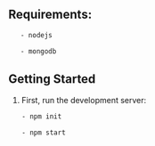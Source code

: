 ## Requirements:

```bash
   - nodejs

   - mongodb
```

## Getting Started

1. First, run the development server:

   ```bash
   - npm init

   - npm start
   ```
